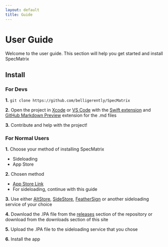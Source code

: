 ```yaml
---
layout: default
title: Guide
---
```


# User Guide

Welcome to the user guide. This section will help you get started and install SpecMatrix

## Install

### For Devs

**1.** `git clone https://github.com/belligerently/SpecMatrix`

**2.** Open the project in [Xcode](https://developer.apple.com/xcode/) or [VS Code](https://code.visualstudio.com/) with the [Swift extension](https://marketplace.visualstudio.com/items?itemName=sswg.swift-lang) and [GitHub Markdown Preview](https://marketplace.visualstudio.com/items?itemName=bierner.github-markdown-preview) extension for the .md files

**3.** Contribute and help with the project!

### For Normal Users

**1.** Choose your method of installing SpecMatrix
- Sideloading
- App Store

**2.** Chosen method
- [App Store Link](https://apps.apple.com/us/app/specmatrix/id6740110428)
- For sideloading, continue with this guide

**3.** Use either [AltStore](https://altstore.io/), [SideStore](https://sidestore.io/), [FeatherSign](https://github.com/khcrysalis/Feather) or another sideloading service of your choice

**4.** Download the .IPA file from the [releases](https://github.com/Belligerently/SpecMatrix/releases) section of the repository or download from the downloads section of this site

**5.** Upload the .IPA file to the sideloading service that you chose

**6.** Install the app
